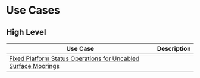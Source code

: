 # Use Cases

## High Level

| Use Case | Description |
|----------|-------------|
|[Fixed Platform Status Operations for Uncabled Surface Moorings](HighLevel.md#fixed-platform-status-operations-for-uncabled-surface-moorings) | |
